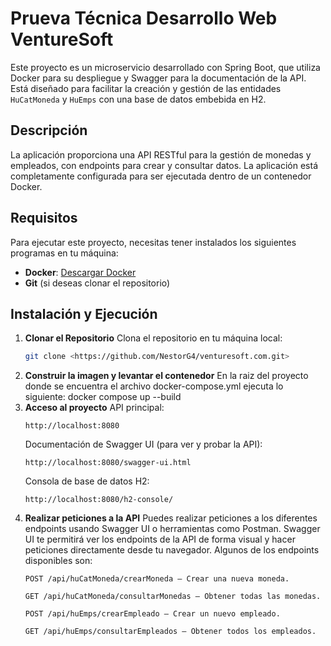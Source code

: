 # Prueva Técnica Desarrollo Web VentureSoft

Este proyecto es un microservicio desarrollado con Spring Boot, que utiliza Docker para su despliegue y Swagger para la documentación de la API. 
Está diseñado para facilitar la creación y gestión de las entidades `HuCatMoneda` y `HuEmps` con una base de datos embebida en H2.

## Descripción

La aplicación proporciona una API RESTful para la gestión de monedas y empleados, con endpoints para crear y consultar datos. 
La aplicación está completamente configurada para ser ejecutada dentro de un contenedor Docker.

## Requisitos

Para ejecutar este proyecto, necesitas tener instalados los siguientes programas en tu máquina:
- **Docker**: [Descargar Docker](https://www.docker.com/products/docker-desktop)
- **Git** (si deseas clonar el repositorio)

## Instalación y Ejecución

1. **Clonar el Repositorio**
   Clona el repositorio en tu máquina local:
   ```bash
   git clone <https://github.com/NestorG4/venturesoft.com.git>
2. **Construir la imagen y levantar el contenedor**
   En la raiz del proyecto donde se encuentra el archivo docker-compose.yml ejecuta lo siguiente:
   docker compose up --build
3. **Acceso al proyecto**
   API principal:
   ```
   http://localhost:8080
   ```
   Documentación de Swagger UI (para ver y probar la API):
   ```
   http://localhost:8080/swagger-ui.html
   ```
   Consola de base de datos H2:
   ```
   http://localhost:8080/h2-console/
   ```
4. **Realizar peticiones a la API**
   Puedes realizar peticiones a los diferentes endpoints usando Swagger UI o herramientas como Postman.
   Swagger UI te permitirá ver los endpoints de la API de forma visual y hacer peticiones directamente desde tu navegador.
   Algunos de los endpoints disponibles son:
   ```
   POST /api/huCatMoneda/crearMoneda – Crear una nueva moneda.
   ```
   ```
   GET /api/huCatMoneda/consultarMonedas – Obtener todas las monedas.
   ```
   ```
   POST /api/huEmps/crearEmpleado – Crear un nuevo empleado.
   ```
   ```
   GET /api/huEmps/consultarEmpleados – Obtener todos los empleados.
   ```
```
